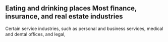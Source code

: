 ## Eating and drinking places Most ﬁnance, insurance, and real estate industries

Certain service industries, such as personal and business services, medical and dental oﬃces, and legal,